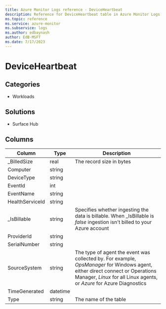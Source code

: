 ```yaml
---
title: Azure Monitor Logs reference - DeviceHeartbeat
description: Reference for DeviceHeartbeat table in Azure Monitor Logs.
ms.topic: reference
ms.service: azure-monitor
ms.subservice: logs
ms.author: edbaynash
author: EdB-MSFT
ms.date: 7/17/2023
---
```


# DeviceHeartbeat

 

## Categories

- Workloads
## Solutions

- Surface Hub




## Columns

| Column | Type | Description |
| --- | --- | --- |
| _BilledSize | real | The record size in bytes |
| Computer | string |  |
| DeviceType | string |  |
| EventId | int |  |
| EventName | string |  |
| HealthServiceId | string |  |
| _IsBillable | string | Specifies whether ingesting the data is billable. When _IsBillable is *false* ingestion isn't billed to your Azure account |
| ProviderId | string |  |
| SerialNumber | string |  |
| SourceSystem | string | The type of agent the event was collected by. For example, *OpsManager* for Windows agent, either direct connect or Operations Manager, *Linux* for all Linux agents, or *Azure* for Azure Diagnostics |
| TimeGenerated | datetime |  |
| Type | string | The name of the table |
